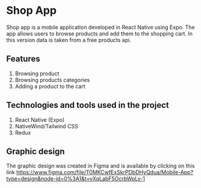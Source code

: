 # Shop App
Shop app is a mobile application developed in React Native using Expo. The app allows users to browse products and add them to the shopping cart.
In this version data is taken from a free products api.

## Features
1. Browsing product
2. Browsing products categories
3. Adding a product to the cart

## Technologies and tools used in the project
1. React Native (Expo)
2. NativeWind/Tailwind CSS
3. Redux

## Graphic design
The graphic design was created in Figma and is available by clicking on this link https://www.figma.com/file/T0MKCwfExSkrPDbDHyQdua/Mobile-App?type=design&node-id=0%3A1&t=vXqLabF5OcrbWpLy-1

